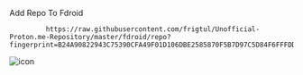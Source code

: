 Add Repo To Fdroid

             https://raw.githubusercontent.com/frigtul/Unofficial-Proton.me-Repository/master/fdroid/repo?fingerprint=B24A90822943C75390CFA49F01D106DBE2585870F5B7D97C5D84F6FFFDD733FC

![icon](https://github.com/frigtul/Unofficial-Proton.me-Repository/assets/102465996/89aef8df-009d-4011-9e61-605f216dd1c2)
